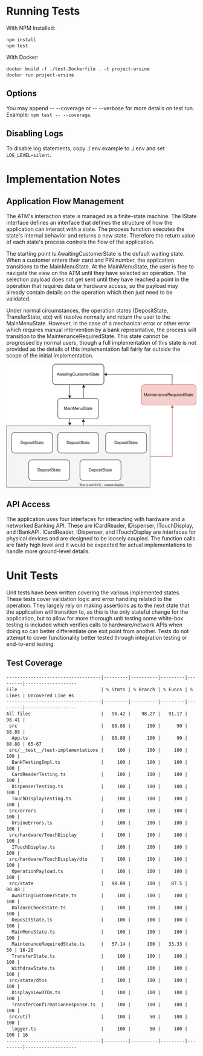 # Running Tests

With NPM Installed:

```
npm install
npm test
```

With Docker:
```
docker build -f ./test.Dockerfile . -t project-ursine
docker run project-ursine
```

## Options
You may append -- --coverage or -- --verbose for more details on test run. Example: `npm test -- --coverage`.

## Disabling Logs
To disable log statements, copy ./.env.example to ./.env and set `LOG_LEVEL=silent`.

# Implementation Notes
## Application Flow Management

The ATM's interaction state is managed as a finite-state machine. The IState interface defines an interface that defines the structure of how the application can interact with a state. The process function executes the state's internal behavior and returns a new state. Therefore the return value of each state's process controls the flow of the application.

The starting point is AwaitingCustomerState is the default waiting state. When a customer enters their card and PIN number, the application transitions to the MainMenuState.  At the MainMenuState, the user is free to navigate the view on the ATM until they have selected an operation. The selection payload does not get sent until they have reached a point in the operation that requires data or hardware access, so the payload may already contain details on the operation which then just need to be validated.

Under normal circumstances, the operation states (DepositState, TransferState, etc) will resolve normally and return the user to the MainMenuState.  However, in the case of a mechanical error or other error which requires manual intervention by a bank represntative, the process will transition to the MaintenanceRequiredState. This state cannot be progressed by normal users, though a full implementation of this state is not provided as the details of this implementation fall fairly far outside the scope of the initial implementation.

![Application State Flow](/res/ursine-states.svg)

## API Access

The application uses four interfaces for interacting with hardware and a networked Banking API. These are ICardReader, IDispenser, ITouchDisplay, and IBankAPI. ICardReader, IDispenser, and ITouchDisplay are interfaces for physical devices and are designed to be loosely coupled. The function calls are fairly high level and it would be expected for actual implementations to handle more ground-level details.

# Unit Tests

Unit tests have been written covering the various implemented states. These tests cover validation logic and error handling related to the operation. They largely rely on making assertions as to the next state that the application will transition to, as this is the only stateful change for the application, but to allow for more thorough unit testing some white-box testing is included which verifies calls to hardware/network APIs when doing so can better differentiate one exit point from another. Tests do not attempt to cover functionality better tested through integration testing or end-to-end testing.

## Test Coverage

```
-----------------------------------|---------|----------|---------|---------|-------------------
File                               | % Stmts | % Branch | % Funcs | % Lines | Uncovered Line #s
-----------------------------------|---------|----------|---------|---------|-------------------
All files                          |   98.42 |    98.27 |   91.17 |   98.41 |
 src                               |   88.88 |      100 |      90 |   88.88 |
  App.ts                           |   88.88 |      100 |      90 |   88.88 | 65-67
 src/__test__/test-implementations |     100 |      100 |     100 |     100 |
  BankTestingImpl.ts               |     100 |      100 |     100 |     100 |
  CardReaderTesting.ts             |     100 |      100 |     100 |     100 |
  DispenserTesting.ts              |     100 |      100 |     100 |     100 |
  TouchDisplayTesting.ts           |     100 |      100 |     100 |     100 |
 src/errors                        |     100 |      100 |     100 |     100 |
  UrsineErrors.ts                  |     100 |      100 |     100 |     100 |
 src/hardware/TouchDisplay         |     100 |      100 |     100 |     100 |
  ITouchDisplay.ts                 |     100 |      100 |     100 |     100 |
 src/hardware/TouchDisplay/dto     |     100 |      100 |     100 |     100 |
  OperationPayload.ts              |     100 |      100 |     100 |     100 |
 src/state                         |   98.89 |      100 |    87.5 |   98.88 |
  AwaitingCustomerState.ts         |     100 |      100 |     100 |     100 |
  BalanceCheckState.ts             |     100 |      100 |     100 |     100 |
  DepositState.ts                  |     100 |      100 |     100 |     100 |
  MainMenuState.ts                 |     100 |      100 |     100 |     100 |
  MaintenanceRequiredState.ts      |   57.14 |      100 |   33.33 |      50 | 16-20
  TransferState.ts                 |     100 |      100 |     100 |     100 |
  WithdrawState.ts                 |     100 |      100 |     100 |     100 |
 src/state/dtos                    |     100 |      100 |     100 |     100 |
  DisplayViewDTOs.ts               |     100 |      100 |     100 |     100 |
  TransferConfirmationResponse.ts  |     100 |      100 |     100 |     100 |
 src/util                          |     100 |       50 |     100 |     100 |
  logger.ts                        |     100 |       50 |     100 |     100 | 16
-----------------------------------|---------|----------|---------|---------|-------------------
```